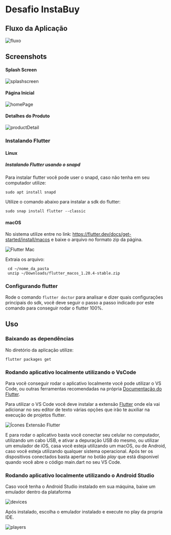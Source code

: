 # Desafio InstaBuy

## Fluxo da Aplicação

![fluxo](https://i.imgur.com/dYc2JsH.gif)

## Screenshots

#### Splash Screen

![splashscreen](https://i.imgur.com/2LQnjo4.png)

#### Página Inicial

![homePage](https://i.imgur.com/cZBh0TQ.png)

#### Detalhes do Produto
![productDetail](https://i.imgur.com/NS4dAt2.png)


### Instalando Flutter

#### Linux

##### Instalando Flutter usando o snapd

Para instalar flutter você pode user o snapd, caso não tenha em seu computador utilize:

```
sudo apt install snapd
```

Utilize o comando abaixo para instalar a sdk do flutter:

```
sudo snap install flutter --classic
```

#### macOS

No sistema utilize entre no link: https://flutter.dev/docs/get-started/install/macos e baixe o arquivo no formato zip da página.

![Flutter Mac](https://user-images.githubusercontent.com/46005310/93666270-3fedcc80-fa53-11ea-96c8-a187c8771db8.png)

Extraia os arquivo:

```
 cd ~/nome_da_pasta
 unzip ~/Downloads/flutter_macos_1.20.4-stable.zip
```

### Configurando flutter

Rode o comando `flutter doctor` para analisar e dizer quais configurações principais do sdk, você deve seguir o passo a passo indicado por este comando para conseguir rodar o flutter 100%.

## Uso

### Baixando as dependências

No diretório da aplicação utilize:

```
flutter packages get
```

### Rodando aplicativo localmente utilizando o VsCode

Para você conseguir rodar o aplicativo localmente você pode utilizar o VS Code, ou outras ferramentas recomendadas na própria [Documentação do Flutter](https://flutter.dev/docs/development/tools/vs-code).

Para utilizar o VS Code você deve instalar a extensão [Flutter](https://marketplace.visualstudio.com/items?itemName=Dart-Code.flutter) onde ela vai adicionar no seu editor de texto várias opções que irão te auxiliar na execução de projetos flutter.

![Ícones Extensão Flutter](https://user-images.githubusercontent.com/46005310/93666426-809a1580-fa54-11ea-84ad-1bac30a27c80.png)

E para rodar o aplicativo basta você conectar seu celular no computador, utilizando um cabo USB, e ativar a depuração USB do mesmo, ou utilizar um emulador de iOS, casa você esteja utilizando um macOS, ou de Android, caso você esteja utilizando qualquer sistema operacional. Após ter os dispositivos conectados basta apertar no botão *play* que está disponivel quando você abre o código main.dart no seu VS Code.

### Rodando aplicativo localmente utilizando o Android Studio

Caso você tenha o Android Studio instalado em sua máquina, baixe um emulador dentro da plataforma

![devices](https://i.imgur.com/F4OCNF9.png)

Após instalado, escolha o emulador instalado e execute no play da propria IDE.

![players](https://i.imgur.com/T9UfdHd.png)